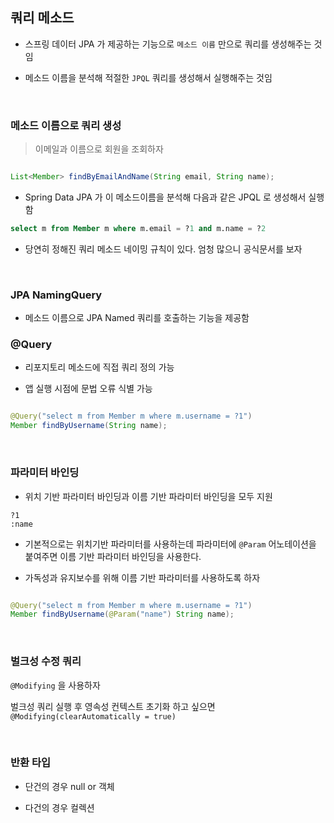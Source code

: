 


## 쿼리 메소드

- 스프링 데이터 JPA 가 제공하는 기능으로 `메소드 이름` 만으로 쿼리를 생성해주는 것임

- 메소드 이름을 분석해 적절한 `JPQL` 쿼리를 생성해서 실행해주는 것임

<br>

### 메소드 이름으로 쿼리 생성

> 이메일과 이름으로 회원을 조회하자

```java

List<Member> findByEmailAndName(String email, String name);

```

- Spring Data JPA 가 이 메소드이름을 분석해 다음과 같은 JPQL 로 생성해서 실행함


```sql
select m from Member m where m.email = ?1 and m.name = ?2
```

- 당연히 정해진 쿼리 메소드 네이밍 규칙이 있다. 엄청 많으니 공식문서를 보자




<br>


### JPA NamingQuery

- 메소드 이름으로 JPA Named 쿼리를 호출하는 기능을 제공함


### @Query

- 리포지토리 메소드에 직접 쿼리 정의 가능

- 앱 실행 시점에 문법 오류 식별 가능

```java

@Query("select m from Member m where m.username = ?1")
Member findByUsername(String name);
```


<br>


### 파라미터 바인딩

- 위치 기반 파라미터 바인딩과 이름 기반 파라미터 바인딩을 모두 지원

```
?1
:name
```

- 기본적으로는 위치기반 파라미터를 사용하는데 파라미터에 `@Param` 어노테이션을 붙여주면 이름 기반 파라미터 바인딩을 사용한다.

- 가독성과 유지보수를 위해 이름 기반 파라미터를 사용하도록 하자

```java

@Query("select m from Member m where m.username = ?1")
Member findByUsername(@Param("name") String name);
```

<br>

### 벌크성 수정 쿼리

`@Modifying` 을 사용하자

벌크성 쿼리 실행 후 영속성 컨텍스트 초기화 하고 싶으면 `@Modifying(clearAutomatically = true)` 


<br>


### 반환 타입

- 단건의 경우 null or 객체

- 다건의 경우 컬렉션


